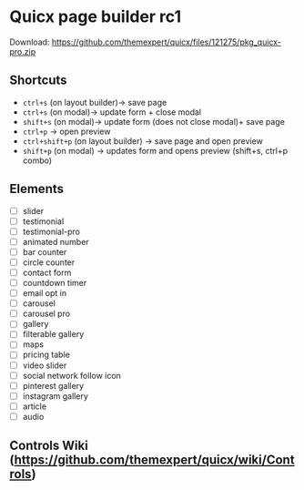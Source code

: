 # Quicx page builder rc1
Download: https://github.com/themexpert/quicx/files/121275/pkg_quicx-pro.zip

## Shortcuts
- `ctrl+s` (on layout builder)-> save page
- `ctrl+s` (on modal)-> update form + close modal
- `shift+s` (on modal)-> update form (does not close modal)+ save page
- `ctrl+p` -> open preview
- `ctrl+shift+p` (on layout builder) -> save page and open preview
- `shift+p` (on modal) -> updates form and opens preview (shift+s, ctrl+p combo)


## Elements
- [ ] slider
- [ ] testimonial
- [ ] testimonial-pro
- [ ] animated number
- [ ] bar counter
- [ ] circle counter
- [ ] contact form
- [ ] countdown timer
- [ ] email opt in
- [ ] carousel
- [ ] carousel pro
- [ ] gallery
- [ ] filterable gallery
- [ ] maps
- [ ] pricing table
- [ ] video slider
- [ ] social network follow icon
- [ ] pinterest gallery
- [ ] instagram gallery
- [ ] article
- [ ] audio

## Controls Wiki (https://github.com/themexpert/quicx/wiki/Controls)
